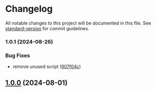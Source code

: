 # Changelog

All notable changes to this project will be documented in this file. See [standard-version](https://github.com/conventional-changelog/standard-version) for commit guidelines.

### 1.0.1 (2024-08-26)


### Bug Fixes

* remove unused script ([907f04c](https://github.com/microlinkhq/tinyrun/commit/907f04c13b8db6390f1fb8d9ed85f23f62120337))

## [1.0.0](https://github.com/microlinkhq/tinyrun/compare/v0.0.1...v1.0.0) (2024-08-01)
